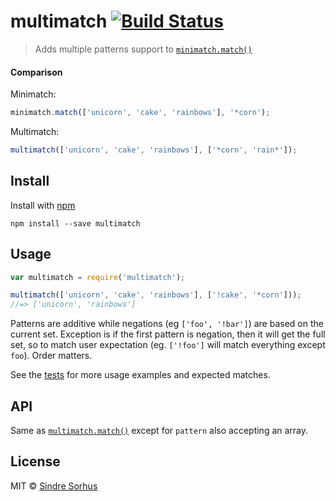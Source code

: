 # multimatch [![Build Status](https://travis-ci.org/sindresorhus/multimatch.png?branch=master)](http://travis-ci.org/sindresorhus/multimatch)

> Adds multiple patterns support to [`minimatch.match()`](https://github.com/isaacs/minimatch#minimatchmatchlist-pattern-options)


#### Comparison

Minimatch:

```js
minimatch.match(['unicorn', 'cake', 'rainbows'], '*corn');
```

Multimatch:

```js
multimatch(['unicorn', 'cake', 'rainbows'], ['*corn', 'rain*']);
```


## Install

Install with [npm](https://npmjs.org/package/multimatch)

```
npm install --save multimatch
```


## Usage

```js
var multimatch = require('multimatch');

multimatch(['unicorn', 'cake', 'rainbows'], ['!cake', '*corn']));
//=> ['unicorn', 'rainbows']
```

Patterns are additive while negations (eg `['foo', '!bar']`) are based on the current set. Exception is if the first pattern is negation, then it will get the full set, so to match user expectation (eg. `['!foo']` will match everything except `foo`). Order matters.

See the [tests](https://github.com/sindresorhus/multimatch/blob/master/test.js) for more usage examples and expected matches.


## API

Same as [`multimatch.match()`](https://github.com/isaacs/minimatch#minimatchmatchlist-pattern-options) except for `pattern` also accepting an array.


## License

MIT © [Sindre Sorhus](http://sindresorhus.com)

